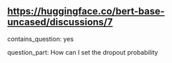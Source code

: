 ## https://huggingface.co/bert-base-uncased/discussions/7

contains_question: yes

question_part: How can I set the dropout probability